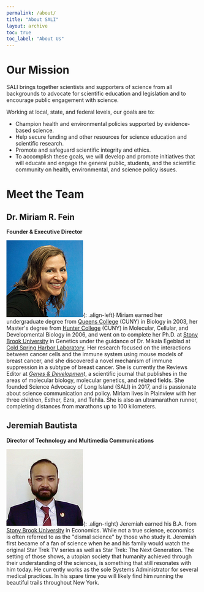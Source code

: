 ```yaml
---
permalink: /about/
title: "About SALI"
layout: archive
toc: true
toc_label: "About Us"
---
```

# Our Mission
SALI brings together scientists and supporters of science from all backgrounds to advocate for scientific education and legislation and to encourage public engagement with science.

Working at local, state, and federal levels, our goals are to:

* Champion health and environmental policies supported by evidence-based science.
* Help secure funding and other resources for science education and scientific research.
* Promote and safeguard scientific integrity and ethics.
* To accomplish these goals, we will develop and promote initiatives that will educate and engage the general public, students, and the scientific community on health, environmental, and science policy issues.

# Meet the Team
## Dr. Miriam R. Fein

**Founder & Executive Director**

![image-left](/assets/images/biophotos/MiriamFein.png){: .align-left} Miriam earned her undergraduate degree from [Queens College](http://www.qc.cuny.edu/Pages/home.aspx) (CUNY) in Biology in 2003, her Master's degree from [Hunter College](http://www.hunter.cuny.edu) (CUNY) in Molecular, Cellular, and Developmental Biology in 2006, and went on to complete her Ph.D. at [Stony Brook University](http://www.stonybrook.edu/) in Genetics under the guidance of Dr. Mikala Egeblad at [Cold Spring Harbor Laboratory](https://www.cshl.edu/). Her research focused on the interactions between cancer cells and the  immune system using mouse models of breast cancer, and she discovered a  novel mechanism of immune suppression in a subtype of breast cancer. She is currently the Reviews Editor at *[Genes & Developmen](http://genesdev.cshlp.org/)t*, a scientific journal that publishes in the areas of molecular biology,  molecular genetics, and related fields. She founded Science Advocacy of  Long Island (SALI) in 2017, and is passionate about science  communication and policy. Miriam lives in Plainview with her three  children, Esther, Ezra, and Tehila. She is also an ultramarathon runner, completing distances from marathons up to 100 kilometers.

## Jeremiah Bautista

**Director of Technology and Multimedia Communications**

![image-right](/assets/images/biophotos/JeremiahBautista.png){: .align-right} Jeremiah earned his B.A. from [Stony Brook University](http://www.stonybrook.edu/) in Economics. While not a true science, economics is often referred to  as the "dismal science" by those who study it. Jeremiah first became of a fan of science when he and his family would watch the original Star Trek TV series as well as Star Trek: The Next Generation. The setting of those shows, a utopian society that humanity achieved through their understanding of the sciences, is something that still resonates with him today. He currently works as the sole Systems Administrator for several medical practices. In his spare time you will likely find him running the beautiful trails throughout New York.


